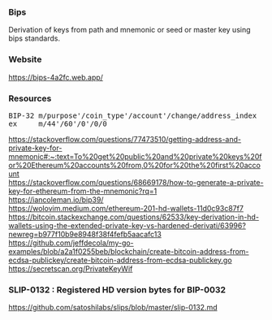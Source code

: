 ### Bips
Derivation of keys from path and mnemonic or seed or master key using bips standards.

### Website
https://bips-4a2fc.web.app/

### Resources
<pre>
BIP-32 m/purpose'/coin_type'/account'/change/address_index
ex     m/44'/60'/0'/0/0
</pre>
https://stackoverflow.com/questions/77473510/getting-address-and-private-key-for-mnemonic#:~:text=To%20get%20public%20and%20private%20keys%20for%20Ethereum%20accounts%20from,0%20for%20the%20first%20account<br>
https://stackoverflow.com/questions/68669178/how-to-generate-a-private-key-for-ethereum-from-the-mnemonic?rq=1<br>
https://iancoleman.io/bip39/<br>
https://wolovim.medium.com/ethereum-201-hd-wallets-11d0c93c87f7<br>
https://bitcoin.stackexchange.com/questions/62533/key-derivation-in-hd-wallets-using-the-extended-private-key-vs-hardened-derivati/63996?newreg=b977f10b9e8948f38f4fefb5aacafc13<br>
https://github.com/jeffdecola/my-go-examples/blob/a2a1f0255beb/blockchain/create-bitcoin-address-from-ecdsa-publickey/create-bitcoin-address-from-ecdsa-publickey.go<br>
https://secretscan.org/PrivateKeyWif<br>
### SLIP-0132 : Registered HD version bytes for BIP-0032
https://github.com/satoshilabs/slips/blob/master/slip-0132.md<br>